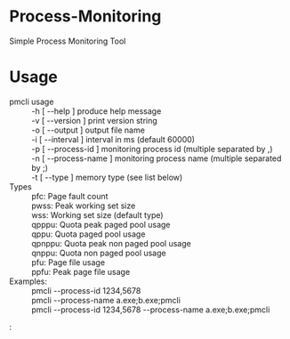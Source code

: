 # Process-Monitoring
Simple Process Monitoring Tool

# Usage

<dl>
  <dt>pmcli usage</dt>
  <dd>-h [ --help ]                produce help message</dd>
  <dd>-v [ --version ]             print version string</dd>
  <dd>-o [ --output ]              output file name</dd>
  <dd>-i [ --interval ]            interval in ms (default 60000)</dd>
  <dd>-p [ --process-id ]          monitoring process id (multiple separated by ,)</dd>
  <dd>-n [ --process-name ]        monitoring process name (multiple separated by ;)</dd>
  <dd>-t [ --type ]                memory type (see list below)</dd>

  <dt>Types</dt>
  <dd>pfc: Page fault count</dd>
  <dd>pwss: Peak working set size</dd>
  <dd>wss: Working set size (default type)</dd>
  <dd>qpppu: Quota peak paged pool usage</dd>
  <dd>qppu: Quota paged pool usage</dd>
  <dd>qpnppu: Quota peak non paged pool usage</dd>
  <dd>qnppu: Quota non paged pool usage</dd>
  <dd>pfu: Page file usage</dd>
  <dd>ppfu: Peak page file usage</dd>

  <dt>Examples:</dt>
  <dd>pmcli --process-id 1234,5678</dd>
  <dd>pmcli --process-name a.exe;b.exe;pmcli</dd>
  <dd>pmcli  --process-id 1234,5678 --process-name a.exe;b.exe;pmcli</dd>
</dl>:

